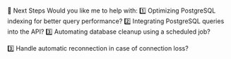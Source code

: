 🔷 Next Steps
Would you like me to help with: 1️⃣ Optimizing PostgreSQL indexing for better query performance?
2️⃣ Integrating PostgreSQL queries into the API?
3️⃣ Automating database cleanup using a scheduled job?

3️⃣ Handle automatic reconnection in case of connection loss?


